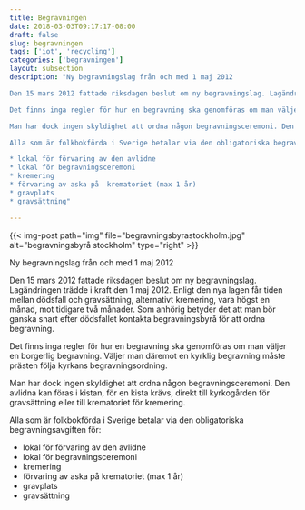 ```yaml
---
title: Begravningen
date: 2018-03-03T09:17:17-08:00
draft: false
slug: begravningen
tags: ['iot', 'recycling']
categories: ['begravningen']
layout: subsection
description: "Ny begravningslag från och med 1 maj 2012

Den 15 mars 2012 fattade riksdagen beslut om ny begravningslag. Lagändringen trädde i kraft den 1 maj 2012. Enligt den nya lagen får tiden mellan dödsfall och gravsättning, alternativt kremering, vara högst en månad, mot tidigare två månader. Som anhörig betyder det att man bör ganska snart efter dödsfallet kontakta begravningsbyrå för att ordna begravning.

Det finns inga regler för hur en begravning ska genomföras om man väljer en borgerlig begravning. Väljer man däremot en kyrklig begravning måste prästen följa kyrkans begravningsordning.

Man har dock ingen skyldighet att ordna någon begravningsceremoni. Den avlidna kan föras i kistan, för en kista krävs, direkt till kyrkogården för gravsättning eller till krematoriet för kremering.

Alla som är folkbokförda i Sverige betalar via den obligatoriska begravningsavgiften för:

* lokal för förvaring av den avlidne
* lokal för begravningsceremoni
* kremering
* förvaring av aska på  krematoriet (max 1 år)
* gravplats
* gravsättning"

---
```


{{< img-post
    path="img" file="begravningsbyrastockholm.jpg"
    alt="begravningsbyrå stockholm" type="right" >}}

Ny begravningslag från och med 1 maj 2012

Den 15 mars 2012 fattade riksdagen beslut om ny begravningslag. Lagändringen trädde i kraft den 1 maj 2012. Enligt den nya lagen får tiden mellan dödsfall och gravsättning, alternativt kremering, vara högst en månad, mot tidigare två månader. Som anhörig betyder det att man bör ganska snart efter dödsfallet kontakta begravningsbyrå för att ordna begravning.

Det finns inga regler för hur en begravning ska genomföras om man väljer en borgerlig begravning. Väljer man däremot en kyrklig begravning måste prästen följa kyrkans begravningsordning.

Man har dock ingen skyldighet att ordna någon begravningsceremoni. Den avlidna kan föras i kistan, för en kista krävs, direkt till kyrkogården för gravsättning eller till krematoriet för kremering.

Alla som är folkbokförda i Sverige betalar via den obligatoriska begravningsavgiften för:

* lokal för förvaring av den avlidne
* lokal för begravningsceremoni
* kremering
* förvaring av aska på  krematoriet (max 1 år)
* gravplats
* gravsättning
